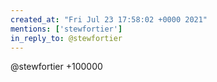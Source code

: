 ```yaml
---
created_at: "Fri Jul 23 17:58:02 +0000 2021"
mentions: ['stewfortier']
in_reply_to: @stewfortier
---
```


@stewfortier +100000